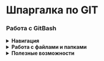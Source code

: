 # Шпаргалка по GIT

### Работа с GitBash

<details>
<summary><b>Навигация</b></summary>

**pwd** (от англ. print working directory, «показать рабочую папку») — покажи, в какой я папке;

**ls** (от англ. list directory contents, «отобразить содержимое директории») — покажи файлы и папки в текущей папке;

**ls -a** — покажи также скрытые файлы и папки, названия которых начинаются с символа .;

**cd first-project** (от англ. change directory, «сменить директорию») — перейди в папку first-project;

**cd first-project/html** — перейди в папку html, которая находится в папке first-project;

**cd ..** — перейди на уровень выше, в родительскую папку;

**cd ~** — перейди в домашнюю директорию (/Users/Username);

**cd /** — перейди в корневую директорию.
</details>

<details>
<summary><b> Работа с файлами и папками</b></summary>

###### Создание

**touch index.html** (англ. touch, «коснуться») — создай файл index.html в текущей папке;

**touch index.html style.css script.js** — если нужно создать сразу несколько файлов, можно напечатать их имена в одну строку через пробел;

**mkdir second-project** (от англ. make directory, «создать директорию») — создай папку с именем second-project в текущей папке.

###### Копирование и перемещение

**cp file.txt ~/my-dir** (от англ. copy, «копировать») — скопируй файл в другое место;

**mv file.txt ~/my-dir** (от англ. move, «переместить») — перемести файл или папку в другое место.

##### Чтение

**cat file.txt** (от англ. concatenate and print, «объединить и распечатать») — распечатай содержимое текстового файла file.txt.

##### Удаление

**rm about.html** (от англ. remove, «удалить») — удали файл about.html;

**rmdir images** (от англ. remove directory, «удалить директорию») — удали папку images;

**rm -r second-project** (от англ. remove, «удалить» + recursive, «рекурсивный») — удали папку second-project и всё, что она содержит.

</details>

<details>
<summary><b>Полезные возможности</b></summary>

Команды необязательно печатать и выполнять по очереди. Можно указать их списком — разделить двумя амперсандами (&&).

У консоли есть собственная память — буфер с несколькими последними командами. По ним можно перемещаться с помощью клавиш со стрелками вверх (↑) и вниз (↓).

Чтобы не вводить название файла или папки полностью, можно набрать первые символы имени и дважды нажать Tab. Если файл или папка есть в текущей директории, командная строка допишет путь сама.

Например, вы находитесь в папке dev. Начните вводить cd first и дважды нажмите Tab. Если папка first-project есть внутри dev, командная строка автоматически подставит её имя. Останется только нажать Enter.
</details>